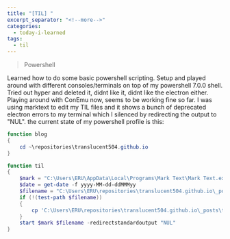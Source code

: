 ```yaml
---
title: "[TIL] "
excerpt_separator: "<!--more-->"
categories:
  - today-i-learned
tags:
  - til 
---
```


> Powershell

<!--more-->

Learned how to do some basic powershell scripting. Setup and played around with different consoles/terminals on top of my powershell 7.0.0 shell. Tried out hyper and deleted it, didnt like it, didnt like the electron either. Playing around with ConEmu now, seems to be working fine so far. I was using marktext to edit my TIL files and it shows a bunch of deprecated electron errors to my terminal which I silenced by redirecting the output to "NUL". the current state of my powershell profile is this:

```powershell
function blog
{
	cd ~\repositories\translucent504.github.io
}

function til
{	
	$mark = "C:\Users\ERU\AppData\Local\Programs\Mark Text\Mark Text.exe"
	$date = get-date -f yyyy-MM-dd-ddMMMyy
	$filename = "C:\Users\ERU\repositories\translucent504.github.io\_posts\$date.md"
	if (!(test-path $filename))
	{
		cp 'C:\Users\ERU\repositories\translucent504.github.io\_posts\template.md' $filename
	}
	start $mark $filename -redirectstandardoutput "NUL"
}
```
